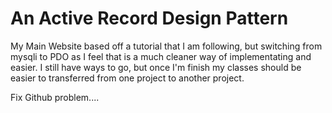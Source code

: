 # An Active Record Design Pattern
My Main Website based off a tutorial that I am following, but switching from mysqli to PDO as I feel that is 
a much cleaner way of implementating and easier. I still have ways to go, but once I'm finish my classes should
be easier to transferred from one project to another project. 


Fix Github problem....